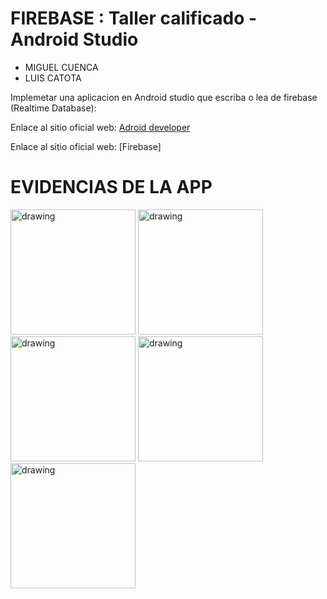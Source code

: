 # FIREBASE : Taller calificado - Android Studio
 
  
 - MIGUEL CUENCA
 - LUIS CATOTA

Implemetar una aplicacion en Android studio que escriba o lea de firebase (Realtime Database):


Enlace al sitio oficial web: [Adroid developer]

Enlace al sitio oficial web: [Firebase]

  [Adroid developer]: https://developer.android.com/
  [Firebaser]: https://developer.android.com/


EVIDENCIAS DE LA APP
========

<img src="https://i.ibb.co/k69PkFj/Screenshot-20220904-212621.png" alt="drawing" width="200"/>
<img src="https://i.ibb.co/3s836Qm/Screenshot-20220904-211821.png"  alt="drawing" width="200"/>
<img src="https://i.ibb.co/TwFPBVc/Screenshot-20220904-211812.png" alt="drawing" width="200"/>
<img src="https://i.ibb.co/PWDNd12/Screenshot-20220904-211731.png" alt="drawing" width="200"/>
<img src="https://i.ibb.co/5FvrtVt/Screenshot-20220904-211750.png" alt="drawing" width="200"/>

